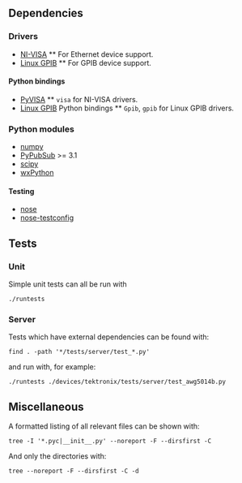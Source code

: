 ## Dependencies

### Drivers

* [NI-VISA](http://www.ni.com/visa/)
** For Ethernet device support.
* [Linux GPIB](http://linux-gpib.sourceforge.net/)
** For GPIB device support.

#### Python bindings

* [PyVISA](http://pyvisa.sourceforge.net/)
** `visa` for NI-VISA drivers.
* [Linux GPIB](http://linux-gpib.sourceforge.net/) Python bindings
** `Gpib`, `gpib` for Linux GPIB drivers.

### Python modules

* [numpy](http://numpy.scipy.org/)
* [PyPubSub](http://pubsub.sourceforge.net/) >= 3.1
* [scipy](http://www.scipy.org/)
* [wxPython](http://www.wxpython.org/)

#### Testing

* [nose](http://somethingaboutorange.com/mrl/projects/nose/1.0.0/)
* [nose-testconfig](http://pypi.python.org/pypi/nose-testconfig/)

## Tests

### Unit

Simple unit tests can all be run with

    ./runtests

### Server

Tests which have external dependencies can be found with:

    find . -path '*/tests/server/test_*.py'

and run with, for example:

    ./runtests ./devices/tektronix/tests/server/test_awg5014b.py

## Miscellaneous

A formatted listing of all relevant files can be shown with:

    tree -I '*.pyc|__init__.py' --noreport -F --dirsfirst -C

And only the directories with:

    tree --noreport -F --dirsfirst -C -d
